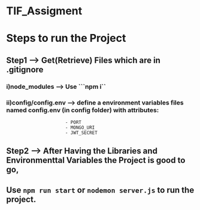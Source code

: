 # TIF_Assigment

# Steps to run the Project

## Step1 --> Get(Retrieve) Files which are in .gitignore
### i)node_modules --> Use ```npm i``
### ii)config/config.env --> define a environment variables files named config.env (in config folder) with attributes:
                          - PORT
                          - MONGO_URI
                          - JWT_SECRET 

## Step2 -->  After Having the Libraries and Environmenttal Variables the Project is good to go,
## Use ```npm run start``` or `nodemon server.js` to run the project.
